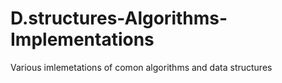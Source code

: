 # D.structures-Algorithms-Implementations
Various imlemetations of comon algorithms and data structures
